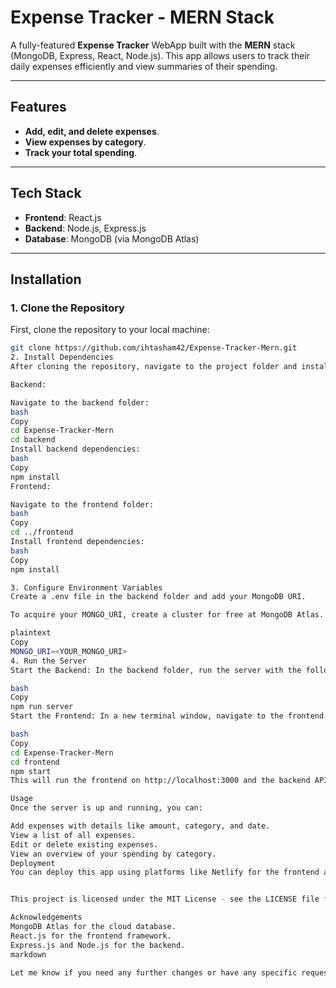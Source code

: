 # Expense Tracker - MERN Stack

A fully-featured **Expense Tracker** WebApp built with the **MERN** stack (MongoDB, Express, React, Node.js). This app allows users to track their daily expenses efficiently and view summaries of their spending.

---

## Features
- **Add, edit, and delete expenses**.
- **View expenses by category**.
- **Track your total spending**.

---

## Tech Stack
- **Frontend**: React.js
- **Backend**: Node.js, Express.js
- **Database**: MongoDB (via MongoDB Atlas)

---

## Installation

### 1. Clone the Repository

First, clone the repository to your local machine:

```bash
git clone https://github.com/ihtasham42/Expense-Tracker-Mern.git
2. Install Dependencies
After cloning the repository, navigate to the project folder and install dependencies for both the frontend and backend.

Backend:

Navigate to the backend folder:
bash
Copy
cd Expense-Tracker-Mern
cd backend
Install backend dependencies:
bash
Copy
npm install
Frontend:

Navigate to the frontend folder:
bash
Copy
cd ../frontend
Install frontend dependencies:
bash
Copy
npm install

3. Configure Environment Variables
Create a .env file in the backend folder and add your MongoDB URI.

To acquire your MONGO_URI, create a cluster for free at MongoDB Atlas.

plaintext
Copy
MONGO_URI=<YOUR_MONGO_URI>
4. Run the Server
Start the Backend: In the backend folder, run the server with the following command:

bash
Copy
npm run server
Start the Frontend: In a new terminal window, navigate to the frontend folder and start the React development server:

bash
Copy
cd Expense-Tracker-Mern
cd frontend
npm start
This will run the frontend on http://localhost:3000 and the backend API on http://localhost:5000.

Usage
Once the server is up and running, you can:

Add expenses with details like amount, category, and date.
View a list of all expenses.
Edit or delete existing expenses.
View an overview of your spending by category.
Deployment
You can deploy this app using platforms like Netlify for the frontend and Heroku or Vercel for the backend.


This project is licensed under the MIT License - see the LICENSE file for details.

Acknowledgements
MongoDB Atlas for the cloud database.
React.js for the frontend framework.
Express.js and Node.js for the backend.
markdown

Let me know if you need any further changes or have any specific requests!
